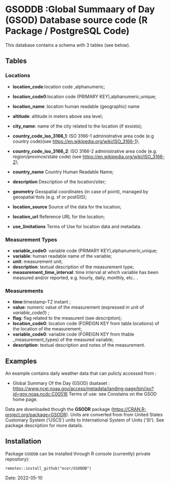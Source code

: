 # GSODDB :Global Summaary of Day (GSOD)  Database source code (R Package / PostgreSQL Code)

This  database contains a schema with 3 tables (see below). 

## Tables 

### Locations


* __location_code__:location code ,alphanumeric;

* __location_code0__:location code (PRIMARY KEY),alphanumeric,unique;
* __location_name__	:location human readable (geographic) name
* __altitude__:	altitude in meters above sea level; 
* __city_name__:	name of the city related to the location (if exsists);
* __country_code_iso_3166_1__:	ISO 3166-1 administrative area code (e.g  country code)(see https://en.wikipedia.org/wiki/ISO_3166-1);
* __country_code_iso_3166_2__:	ISO 3166-2 administrative area code (e.g. region/province/state code) (see https://en.wikipedia.org/wiki/ISO_3166-2);
* __country_name__	Country Human Readable Name;
* __description__	Description of the location/siter;
* __geometry__	Geospatial coordinates (in case of point), managed by geospatial ttols (e.g. sf or postGIS);
* __location_source__	Source of the data for the location;
* __location_url__	Reference URL for the location;
* __use_limitations__	Terms of Use for location data and metadata.

### Measurement Types

* __variable_code0__: variable code (PRIMARY KEY),alphanumeric,unique;
* __variable__:    human readable name of the variable;
* __unit__: measurement unit;
* __description__: textual description of the measurement type;
* __measurement_time_interval__: time interval at which variable has been measured and/or reported, e.g. hourly, daily, monthly, etc.. .

### Measurements

* __time__:timestamp-TZ instant   ;
* __value__: numeric value of the measurement (expressed in unit of _variable_code0_)    ;
* __flag__:  flag related to the measurent (see _description_);
* __location_code0__:  location code (FOREIGN KEY from table _locations_) of the location of the measurement;
* __variable_code0__:  variable code (FOREIGN KEY from thable _measurement_types) of the measured variable;
* __description__:  textual description and notes of the measurement. 


## Examples

An example contains daily weather data that can pulicly accessed from : 

* Global Summary Of the Day (GSOD) dsataset : https://www.ncei.noaa.gov/access/metadata/landing-page/bin/iso?id=gov.noaa.ncdc:C00516 Terms of use: see Constains on the GSOD home page.

Data are downloaded though the **GSODR** package (https://CRAN.R-project.org/package=GSODR).  Units are converted from from United States Customary System ('USCS') units to International System of Units ('SI'). See package description for more datails. 


## Installation 


Package `GSODDB` can be installed through R console (currently) private repository):


```
remotes::install_github("ecor/GSODDB")
```


Date: 2022-05-10



